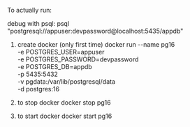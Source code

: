 To actually run:


debug with psql: psql "postgresql://appuser:devpassword@localhost:5435/appdb"


1. create docker (only first time)
docker run --name pg16 \
  -e POSTGRES_USER=appuser \
  -e POSTGRES_PASSWORD=devpassword \
  -e POSTGRES_DB=appdb \
  -p 5435:5432 \
  -v pgdata:/var/lib/postgresql/data \
  -d postgres:16

2. to stop docker
docker stop pg16

3. to start docker
docker start pg16
